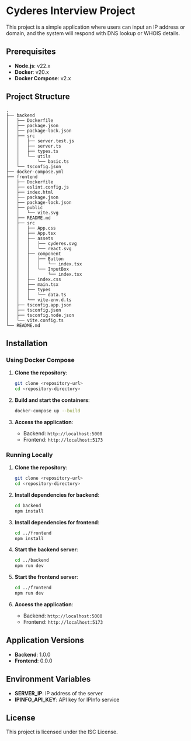 # Cyderes Interview Project

This project is a simple application where users can input an IP address or domain, and the system will respond with DNS lookup or WHOIS details.

## Prerequisites

- **Node.js**: v22.x
- **Docker**: v20.x
- **Docker Compose**: v2.x

## Project Structure
```
.
├── backend
│   ├── Dockerfile
│   ├── package.json
│   ├── package-lock.json
│   ├── src
│   │   ├── server.test.js
│   │   ├── server.ts
│   │   ├── types.ts
│   │   └── utils
│   │       └── basic.ts
│   └── tsconfig.json
├── docker-compose.yml
├── frontend
│   ├── Dockerfile
│   ├── eslint.config.js
│   ├── index.html
│   ├── package.json
│   ├── package-lock.json
│   ├── public
│   │   └── vite.svg
│   ├── README.md
│   ├── src
│   │   ├── App.css
│   │   ├── App.tsx
│   │   ├── assets
│   │   │   ├── cyderes.svg
│   │   │   └── react.svg
│   │   ├── component
│   │   │   ├── Button
│   │   │   │   └── index.tsx
│   │   │   └── InputBox
│   │   │       └── index.tsx
│   │   ├── index.css
│   │   ├── main.tsx
│   │   ├── types
│   │   │   └── data.ts
│   │   └── vite-env.d.ts
│   ├── tsconfig.app.json
│   ├── tsconfig.json
│   ├── tsconfig.node.json
│   └── vite.config.ts
└── README.md
```


## Installation

### Using Docker Compose

1. **Clone the repository**:
    ```sh
    git clone <repository-url>
    cd <repository-directory>
    ```

2. **Build and start the containers**:
    ```sh
    docker-compose up --build
    ```

3. **Access the application**:
    - Backend: `http://localhost:5000`
    - Frontend: `http://localhost:5173`

### Running Locally

1. **Clone the repository**:
    ```sh
    git clone <repository-url>
    cd <repository-directory>
    ```

2. **Install dependencies for backend**:
    ```sh
    cd backend
    npm install
    ```

3. **Install dependencies for frontend**:
    ```sh
    cd ../frontend
    npm install
    ```

4. **Start the backend server**:
    ```sh
    cd ../backend
    npm run dev
    ```

5. **Start the frontend server**:
    ```sh
    cd ../frontend
    npm run dev
    ```

6. **Access the application**:
    - Backend: `http://localhost:5000`
    - Frontend: `http://localhost:5173`

## Application Versions

- **Backend**: 1.0.0
- **Frontend**: 0.0.0

## Environment Variables

- **SERVER_IP**: IP address of the server
- **IPINFO_API_KEY**: API key for IPInfo service

## License

This project is licensed under the ISC License.

